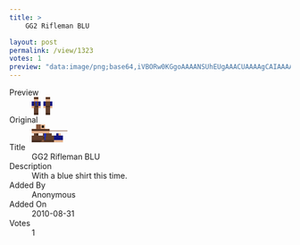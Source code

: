 ```yaml
---
title: >
    GG2 Rifleman BLU

layout: post
permalink: /view/1323
votes: 1
preview: "data:image/png;base64,iVBORw0KGgoAAAANSUhEUgAAACUAAAAgCAIAAAAaMSbnAAAABnRSTlMA/wD/AP5AXyvrAAAA+UlEQVRIiWP8//8fAwx0RTkwYANlyw5gFUcDxGhnQZbYe+URdg3E2EacdibijKIaQPGfs44cJWYRox3FvsjIAErsI0Y7vcNzuNvHIiDWCueEaK9iYGDY+74dLuIsWMnAwLAm+Stc5MOramT9mNoxAbL2QRCeED8hM6gIUPLD47efcTuDOmBAyxdZYV4I49Z7Wtk3CNILTQHL5bnccM7y5YIMDAx7rzxSY8hhYGB4/BYqjqwGDSBLpVR/JqhmQNMLBMBTDamAGI0o9t16TrN0CQOMyO2XFEd9rIrm7L9IjFnEaB/u+WHUvlH7SAE46luyADHah3t40ts+ABBFRUeYk6r4AAAAAElFTkSuQmCC"
---
```

<dl class="side-by-side">
<dt>Preview</dt>
<dd>
    <img class="preview" src="data:image/png;base64,iVBORw0KGgoAAAANSUhEUgAAACUAAAAgCAIAAAAaMSbnAAAABnRSTlMA/wD/AP5AXyvrAAAA+UlEQVRIiWP8//8fAwx0RTkwYANlyw5gFUcDxGhnQZbYe+URdg3E2EacdibijKIaQPGfs44cJWYRox3FvsjIAErsI0Y7vcNzuNvHIiDWCueEaK9iYGDY+74dLuIsWMnAwLAm+Stc5MOramT9mNoxAbL2QRCeED8hM6gIUPLD47efcTuDOmBAyxdZYV4I49Z7Wtk3CNILTQHL5bnccM7y5YIMDAx7rzxSY8hhYGB4/BYqjqwGDSBLpVR/JqhmQNMLBMBTDamAGI0o9t16TrN0CQOMyO2XFEd9rIrm7L9IjFnEaB/u+WHUvlH7SAE46luyADHah3t40ts+ABBFRUeYk6r4AAAAAElFTkSuQmCC">
</dd>
<dt>Original</dt>
<dd>
    <img class="preview" src="data:image/png;base64,iVBORw0KGgoAAAANSUhEUgAAAEAAAAAgCAYAAACinX6EAAAAy0lEQVR42u3YvQnDMBAFYG2QKr0XENkgpPIOrj1KqjQZJmSiLKK4EUgH0U+k4zjuCV5nH9aH7sByrrIe2zWU8nk9i3HaFwAaAY5HswAAAADAEASABoDaBrkjDrD6JUgGANZbQLwFa0OMO+InAAAAMA5A137zIU3v1I7vLZd3Flr3V2r1T+d7SDMdFAAAMAbQ+mG9+ReAhm64NwCQAkgRRmqoA0jnBQAsAphvAQBoA5h1s0MvGmbVZf/ZAsDgB8ajSgFmtZEaAK5wA3wBja/VXuMavRQAAAAASUVORK5CYII=">
</dd>
<dt>Title</dt>
<dd>GG2 Rifleman BLU</dd>
<dt>Description</dt>
<dd>With a blue shirt this time.</dd>
<dt>Added By</dt>
<dd>Anonymous</dd>
<dt>Added On</dt>
<dd>2010-08-31</dd>
<dt>Votes</dt>
<dd>1</dd>
</dl>

